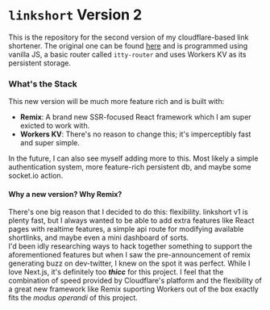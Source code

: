 # `linkshort` Version 2
This is the repository for the second version of my cloudflare-based link shortener. The original one can be found [here](https://github.com/henrikvtcodes/linkshort) and is programmed using vanilla JS, a basic router called `itty-router` and uses Workers KV as its persistent storage.

### What's the Stack
This new version will be much more feature rich and is built with:
- **Remix**: A brand new SSR-focused React framework which I am super exicted to work with.
- **Workers KV**: There's no reason to change this; it's imperceptibly fast and super simple.  

In the future, I can also see myself adding more to this. Most likely a simple authentication system, more feature-rich persistent db, and maybe some socket.io action.

#### Why a new version? Why Remix?
There's one big reason that I decided to do this: flexibility. linkshort v1 is plenty fast, but I always wanted to be able to add extra features like React pages with realtime features, a simple api route for modifying available shortlinks, and maybe even a mini dashboard of sorts.  
I'd been idly researching ways to hack together something to support the aforementioned features but when I saw the pre-announcement of remix generating buzz on dev-twitter, I knew on the spot it was perfect. While I love Next.js, it's definitely too ***thicc*** for this project. I feel that the combination of speed provided by Cloudflare's platform and the flexibility of a great new framework like Remix suporting Workers out of the box exactly fits the *modus operandi* of this project.